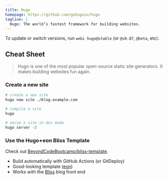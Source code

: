 ```yaml
---
title: Hugo
homepage: https://github.com/gohugoio/hugo
tagline: |
  Hugo: The world’s fastest framework for building websites.
---
```


To update or switch versions, run `webi hugo@stable` (or `@v0.87`, `@beta`,
etc).

## Cheat Sheet

> Hugo is one of the most popular open-source static site generators. It makes
> building websites fun again.

### Create a new site

```sh
# create a new site
hugo new site ./blog.example.com
```

```sh
# compile a site
hugo
```

```sh
# serve a site in dev mode
hugo server -D
```

### Use the Hugo+eon Bliss Template

Check out
[BeyondCodeBootcamp/bliss-template](https://github.com/BeyondCodeBootcamp/bliss-template).

- Build automatically with GitHub Actions (or GitDeploy)
- Good-looking template ([eon](https://github.com/ryanburnette/eon))
- Works with the [Bliss](https://bliss.js.org) blog front end
